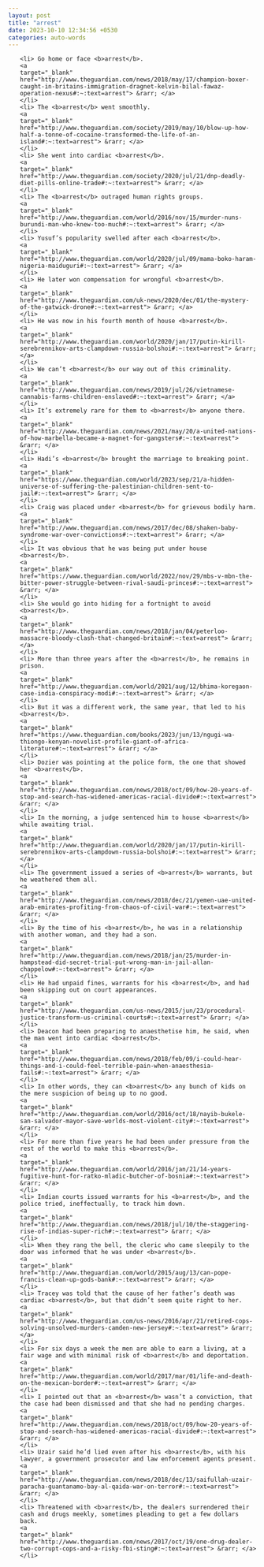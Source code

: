 ```yaml
---
layout: post
title: "arrest"
date: 2023-10-10 12:34:56 +0530
categories: auto-words
---
```

<ol>

    <li> Go home or face <b>arrest</b>.
    <a 
    target="_blank" 
    href="http://www.theguardian.com/news/2018/may/17/champion-boxer-caught-in-britains-immigration-dragnet-kelvin-bilal-fawaz-operation-nexus#:~:text=arrest"> &rarr; </a>
    </li>
    <li> The <b>arrest</b> went smoothly.
    <a 
    target="_blank" 
    href="http://www.theguardian.com/society/2019/may/10/blow-up-how-half-a-tonne-of-cocaine-transformed-the-life-of-an-island#:~:text=arrest"> &rarr; </a>
    </li>
    <li> She went into cardiac <b>arrest</b>.
    <a 
    target="_blank" 
    href="http://www.theguardian.com/society/2020/jul/21/dnp-deadly-diet-pills-online-trade#:~:text=arrest"> &rarr; </a>
    </li>
    <li> The <b>arrest</b> outraged human rights groups.
    <a 
    target="_blank" 
    href="http://www.theguardian.com/world/2016/nov/15/murder-nuns-burundi-man-who-knew-too-much#:~:text=arrest"> &rarr; </a>
    </li>
    <li> Yusuf’s popularity swelled after each <b>arrest</b>.
    <a 
    target="_blank" 
    href="http://www.theguardian.com/world/2020/jul/09/mama-boko-haram-nigeria-maiduguri#:~:text=arrest"> &rarr; </a>
    </li>
    <li> He later won compensation for wrongful <b>arrest</b>.
    <a 
    target="_blank" 
    href="http://www.theguardian.com/uk-news/2020/dec/01/the-mystery-of-the-gatwick-drone#:~:text=arrest"> &rarr; </a>
    </li>
    <li> He was now in his fourth month of house <b>arrest</b>.
    <a 
    target="_blank" 
    href="http://www.theguardian.com/world/2020/jan/17/putin-kirill-serebrennikov-arts-clampdown-russia-bolshoi#:~:text=arrest"> &rarr; </a>
    </li>
    <li> We can’t <b>arrest</b> our way out of this criminality.
    <a 
    target="_blank" 
    href="http://www.theguardian.com/news/2019/jul/26/vietnamese-cannabis-farms-children-enslaved#:~:text=arrest"> &rarr; </a>
    </li>
    <li> It’s extremely rare for them to <b>arrest</b> anyone there.
    <a 
    target="_blank" 
    href="http://www.theguardian.com/news/2021/may/20/a-united-nations-of-how-marbella-became-a-magnet-for-gangsters#:~:text=arrest"> &rarr; </a>
    </li>
    <li> Hadi’s <b>arrest</b> brought the marriage to breaking point.
    <a 
    target="_blank" 
    href="https://www.theguardian.com/world/2023/sep/21/a-hidden-universe-of-suffering-the-palestinian-children-sent-to-jail#:~:text=arrest"> &rarr; </a>
    </li>
    <li> Craig was placed under <b>arrest</b> for grievous bodily harm.
    <a 
    target="_blank" 
    href="http://www.theguardian.com/news/2017/dec/08/shaken-baby-syndrome-war-over-convictions#:~:text=arrest"> &rarr; </a>
    </li>
    <li> It was obvious that he was being put under house <b>arrest</b>.
    <a 
    target="_blank" 
    href="https://www.theguardian.com/world/2022/nov/29/mbs-v-mbn-the-bitter-power-struggle-between-rival-saudi-princes#:~:text=arrest"> &rarr; </a>
    </li>
    <li> She would go into hiding for a fortnight to avoid <b>arrest</b>.
    <a 
    target="_blank" 
    href="http://www.theguardian.com/news/2018/jan/04/peterloo-massacre-bloody-clash-that-changed-britain#:~:text=arrest"> &rarr; </a>
    </li>
    <li> More than three years after the <b>arrest</b>, he remains in prison.
    <a 
    target="_blank" 
    href="http://www.theguardian.com/world/2021/aug/12/bhima-koregaon-case-india-conspiracy-modi#:~:text=arrest"> &rarr; </a>
    </li>
    <li> But it was a different work, the same year, that led to his <b>arrest</b>.
    <a 
    target="_blank" 
    href="https://www.theguardian.com/books/2023/jun/13/ngugi-wa-thiongo-kenyan-novelist-profile-giant-of-africa-literature#:~:text=arrest"> &rarr; </a>
    </li>
    <li> Dozier was pointing at the police form, the one that showed her <b>arrest</b>.
    <a 
    target="_blank" 
    href="http://www.theguardian.com/news/2018/oct/09/how-20-years-of-stop-and-search-has-widened-americas-racial-divide#:~:text=arrest"> &rarr; </a>
    </li>
    <li> In the morning, a judge sentenced him to house <b>arrest</b> while awaiting trial.
    <a 
    target="_blank" 
    href="http://www.theguardian.com/world/2020/jan/17/putin-kirill-serebrennikov-arts-clampdown-russia-bolshoi#:~:text=arrest"> &rarr; </a>
    </li>
    <li> The government issued a series of <b>arrest</b> warrants, but he weathered them all.
    <a 
    target="_blank" 
    href="http://www.theguardian.com/news/2018/dec/21/yemen-uae-united-arab-emirates-profiting-from-chaos-of-civil-war#:~:text=arrest"> &rarr; </a>
    </li>
    <li> By the time of his <b>arrest</b>, he was in a relationship with another woman, and they had a son.
    <a 
    target="_blank" 
    href="http://www.theguardian.com/news/2018/jan/25/murder-in-hampstead-did-secret-trial-put-wrong-man-in-jail-allan-chappelow#:~:text=arrest"> &rarr; </a>
    </li>
    <li> He had unpaid fines, warrants for his <b>arrest</b>, and had been skipping out on court appearances.
    <a 
    target="_blank" 
    href="http://www.theguardian.com/us-news/2015/jun/23/procedural-justice-transform-us-criminal-courts#:~:text=arrest"> &rarr; </a>
    </li>
    <li> Deacon had been preparing to anaesthetise him, he said, when the man went into cardiac <b>arrest</b>.
    <a 
    target="_blank" 
    href="http://www.theguardian.com/news/2018/feb/09/i-could-hear-things-and-i-could-feel-terrible-pain-when-anaesthesia-fails#:~:text=arrest"> &rarr; </a>
    </li>
    <li> In other words, they can <b>arrest</b> any bunch of kids on the mere suspicion of being up to no good.
    <a 
    target="_blank" 
    href="http://www.theguardian.com/world/2016/oct/18/nayib-bukele-san-salvador-mayor-save-worlds-most-violent-city#:~:text=arrest"> &rarr; </a>
    </li>
    <li> For more than five years he had been under pressure from the rest of the world to make this <b>arrest</b>.
    <a 
    target="_blank" 
    href="http://www.theguardian.com/world/2016/jan/21/14-years-fugitive-hunt-for-ratko-mladic-butcher-of-bosnia#:~:text=arrest"> &rarr; </a>
    </li>
    <li> Indian courts issued warrants for his <b>arrest</b>, and the police tried, ineffectually, to track him down.
    <a 
    target="_blank" 
    href="http://www.theguardian.com/news/2018/jul/10/the-staggering-rise-of-indias-super-rich#:~:text=arrest"> &rarr; </a>
    </li>
    <li> When they rang the bell, the cleric who came sleepily to the door was informed that he was under <b>arrest</b>.
    <a 
    target="_blank" 
    href="http://www.theguardian.com/world/2015/aug/13/can-pope-francis-clean-up-gods-bank#:~:text=arrest"> &rarr; </a>
    </li>
    <li> Tracey was told that the cause of her father’s death was cardiac <b>arrest</b>, but that didn’t seem quite right to her.
    <a 
    target="_blank" 
    href="http://www.theguardian.com/us-news/2016/apr/21/retired-cops-solving-unsolved-murders-camden-new-jersey#:~:text=arrest"> &rarr; </a>
    </li>
    <li> For six days a week the men are able to earn a living, at a fair wage and with minimal risk of <b>arrest</b> and deportation.
    <a 
    target="_blank" 
    href="http://www.theguardian.com/world/2017/mar/01/life-and-death-on-the-mexican-border#:~:text=arrest"> &rarr; </a>
    </li>
    <li> I pointed out that an <b>arrest</b> wasn’t a conviction, that the case had been dismissed and that she had no pending charges.
    <a 
    target="_blank" 
    href="http://www.theguardian.com/news/2018/oct/09/how-20-years-of-stop-and-search-has-widened-americas-racial-divide#:~:text=arrest"> &rarr; </a>
    </li>
    <li> Uzair said he’d lied even after his <b>arrest</b>, with his lawyer, a government prosecutor and law enforcement agents present.
    <a 
    target="_blank" 
    href="http://www.theguardian.com/news/2018/dec/13/saifullah-uzair-paracha-guantanamo-bay-al-qaida-war-on-terror#:~:text=arrest"> &rarr; </a>
    </li>
    <li> Threatened with <b>arrest</b>, the dealers surrendered their cash and drugs meekly, sometimes pleading to get a few dollars back.
    <a 
    target="_blank" 
    href="http://www.theguardian.com/news/2017/oct/19/one-drug-dealer-two-corrupt-cops-and-a-risky-fbi-sting#:~:text=arrest"> &rarr; </a>
    </li>